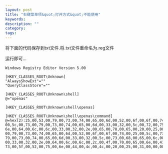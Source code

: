 ```yaml
---
layout: post
title: "右键菜单项&quot;打开方式&quot;不能使用"
keywords: 
description: ""
category: 
tags: 
---
```


<!--markdown-->将下面的代码保存到txt文件.将.txt文件重命名为.reg文件  
  
运行即可...  
  
    Windows Registry Editor Version 5.00 
    
    [HKEY_CLASSES_ROOT\Unknown] 
    "AlwaysShowExt"="" 
    "QueryClassStore"="" 
    
    [HKEY_CLASSES_ROOT\Unknown\shell] 
    @="openas" 
    
    [HKEY_CLASSES_ROOT\Unknown\shell\openas] 
    
    [HKEY_CLASSES_ROOT\Unknown\shell\openas\command] 
    @=hex(2):25,00,53,00,79,00,73,00,74,00,65,00,6d,00,52,00,6f,00,6f,00,74,00,25,\ 
    00,5c,00,73,00,79,00,73,00,74,00,65,00,6d,00,33,00,32,00,5c,00,72,00,75,00,\ 
    6e,00,64,00,6c,00,6c,00,33,00,32,00,2e,00,65,00,78,00,65,00,20,00,25,00,53,\ 
    00,79,00,73,00,74,00,65,00,6d,00,52,00,6f,00,6f,00,74,00,25,00,5c,00,73,00,\ 
    79,00,73,00,74,00,65,00,6d,00,33,00,32,00,5c,00,73,00,68,00,65,00,6c,00,6c,\ 
    00,33,00,32,00,2e,00,64,00,6c,00,6c,00,2c,00,4f,00,70,00,65,00,6e,00,41,00,\ 
    73,00,5f,00,52,00,75,00,6e,00,44,00,4c,00,4c,00,20,00,25,00,31,00,00,00  
